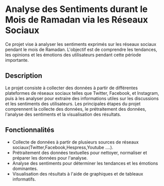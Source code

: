 # Analyse des Sentiments durant le Mois de Ramadan via les Réseaux Sociaux
Ce projet vise à analyser les sentiments exprimés sur les réseaux sociaux pendant le mois de Ramadan. L'objectif est de comprendre les tendances, les opinions et les émotions des utilisateurs pendant cette période importante.

## Description
Le projet consiste à collecter des données à partir de différentes plateformes de réseaux sociaux telles que Twitter, Facebook, et Instagram, puis à les analyser pour extraire des informations utiles sur les discussions et les sentiments des utilisateurs. Les principales étapes du projet comprennent la collecte des données, le prétraitement des données, l'analyse des sentiments et la visualisation des résultats.


## Fonctionnalités
- Collecte de données à partir de plusieurs sources de réseaux sociaux(Twitter,Facebook,Hespress,Youtube ....).
- Prétraitement des données textuelles pour nettoyer, normaliser et préparer les données pour l'analyse.
- Analyse des sentiments pour déterminer les tendances et les émotions dominantes.
- Visualisation des résultats à l'aide de graphiques et de tableaux informatifs.
